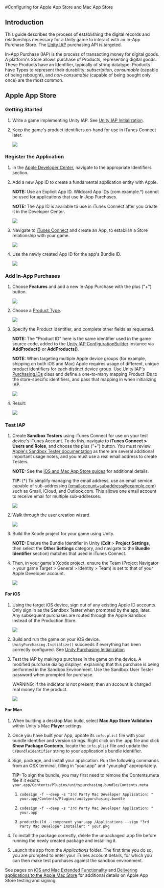 #Configuring for Apple App Store and Mac App Store

## Introduction

This guide describes the process of establishing the digital records and relationships necessary for a Unity game to interact with an In-App Purchase Store. The [Unity IAP](index.md) purchasing API is targeted. 

In-App Purchase (IAP) is the process of transacting money for digital goods. A platform's Store allows purchase of Products, representing digital goods. These Products have an Identifier, typically of string datatype. Products have Types to represent their durability: _subscription_, _consumable_ (capable of being rebought), and _non-consumable_ (capable of being bought only once) are the most common. 

## Apple App Store

### Getting Started

1. Write a game implementing Unity IAP. See [Unity IAP Initialization](UnityIAPInitialization.md).

1. Keep the game's product identifiers on-hand for use in iTunes Connect later.

    ![](images/IAPAppleImage0.png)

### Register the Application

1. In the [Apple Developer Center](https://developer.apple.com/account), navigate to the appropriate Identifiers section. 

2. Add a new App ID to create a fundamental application entity with Apple. 
    
    **NOTE:** Use an Explicit App ID. Wildcard App IDs (com.example.*) cannot be used for applications that use In-App Purchases.
    
    **NOTE:** The App ID is available to use in iTunes Connect after you create it in the Developer Center.
  
    ![](images/IAPAppleImage1.png)

3. Navigate to [iTunes Connect](https://itunesconnect.apple.com) and create an App, to establish a Store relationship with your game. 
  
    ![](images/IAPAppleImage2.png) 

4. Use the newly created App ID for the app's Bundle ID. 

    ![](images/IAPAppleImage3.png)

### Add In-App Purchases

1. Choose __Features__ and add a new In-App Purchase with the plus ("+") button. 

    ![](images/IAPAppleImage4.png)


2. Choose a [Product Type](UnityIAPDefiningProducts.md). 

    ![](images/IAPAppleImage5.png)

3. Specify the Product Identifier, and complete other fields as requested.

    **NOTE:** The "Product ID" here is the same identifier used in the game source code, added to the [Unity IAP ConfigurationBuilder](xref:UnityEngine.Purchasing.ConfigurationBuilder) instance via __AddProduct()__ or __AddProducts()__. 
    
    **NOTE:** When targeting multiple Apple device groups (for example, shipping on both iOS and Mac) Apple requires usage of different, unique product identifiers for each distinct device group. Use [Unity IAP's Purchasing.IDs](xref:UnityEngine.Purchasing.IDs) class and define a one-to-many mapping Product IDs to the store-specific identifiers, and pass that mapping in when initializing IAP. 

    ![](images/IAPAppleImage6.png)

4. Result:

    ![](images/IAPAppleImage7.png)

### Test IAP

1. Create __Sandbox Testers__ using iTunes Connect for use on your test device's iTunes Account. To do this, navigate to __iTunes Connect &gt; Users and Roles__, and choose the plus ("+") button. You must review [Apple's Sandbox Tester documentation](https://developer.apple.com/library/ios/documentation/LanguagesUtilities/Conceptual/iTunesConnect_Guide/Chapters/SettingUpUserAccounts.html#/apple_ref/doc/uid/TP40011225-CH25-SW9) as there are several additional important usage notes, and you must use a real email address to create Testers. 

    **NOTE:** See the [iOS and Mac App Store guides](UnityIAPiOSMAS.md) for additional details. 
    
    **TIP:** (*) To simplify managing the email address, use an email service capable of sub-addressing (emailaccount+subaddress@example.com) such as Gmail, iCloud, and Outlook.com. This allows one email account to receive email for multiple sub-addresses. 

    ![](images/IAPAppleImage8.png)

2. Walk through the user creation wizard. 

    ![](images/IAPAppleImage9.png)

3. Build the Xcode project for your game using Unity.

    **NOTE:** Ensure the Bundle Identifier in Unity (**Edit** &gt; **Project Settings**, then select the **Other Settings** category, and navigate to the **Bundle Identifier** section) matches that used in iTunes Connect.

4. Then, in your game's Xcode project, ensure the Team (Project Navigator &gt; your game Target &gt; General &gt; Identity &gt; Team) is set to that of your Apple Developer account.

    ![](images/IAPAppleImage10.png)

#### For iOS

1. Using the target iOS device, sign out of any existing Apple ID accounts. Only sign in as the Sandbox Tester when prompted by the app, later. Any subsequent purchases are routed through the Apple Sandbox instead of the Production Store.

    ![](images/IAPAppleImage11.png)

2. Build and run the game on your iOS device. `UnityPurchasing.Initialize()` succeeds if everything has been correctly configured. See [Unity Purchasing Initialization](xref:UnityEngine.Purchasing.UnityPurchasing) 

3. Test the IAP by making a purchase in the game on the device. A modified purchase dialog displays, explaining that this purchase is being performed in the Sandbox Environment. Use the Sandbox User Tester password when prompted for purchase. 

    WARNING: If the indicator is not present, then an account is charged real money for the product.
  
    ![](images/IAPAppleImage12.png)

#### For Mac

1. When building a desktop Mac build, select __Mac App Store Validation__ within Unity's Mac **Player** settings.

2. Once you have built your App, update its `info.plist` file with your bundle identifier and version strings. Right click on the .app file and click __Show Package Contents__, locate the `info.plist` file and update the `CFBundleIdentifier` string to your application's bundle identifier.

3. Sign, package, and install your application. Run the following commands from an OSX terminal, filling in "your.app" and "your.pkg" appropriately.

    **TIP:** To sign the bundle, you may first need to remove the Contents.meta file if it exists: `your.app/Contents/Plugins/unitypurchasing.bundle/Contents.meta`
  
    1. `codesign -f --deep -s "3rd Party Mac Developer Application: " your.app/Contents/Plugins/unitypurchasing.bundle`
    
    1. `codesign -f --deep -s "3rd Party Mac Developer Application: " your.app`
    
    1. `productbuild --component your.app /Applications --sign "3rd Party Mac Developer Installer: " your.pkg`

4. To install the package correctly, delete the unpackaged .app file before running the newly created package and installing it.

5. Launch the app from the _Applications_ folder. The first time you do so, you are prompted to enter your iTunes account details, for which you can then make test purchases against the sandbox environment.


See pages on [iOS and Mac Extended Functionality](UnityIAPiOSMAS.md) and [Delivering applications to the Apple Mac Store](https://docs.unity3d.com/Manual/HOWTO-PortToAppleMacStore.html) for additional details on Apple App Store testing and signing. 


